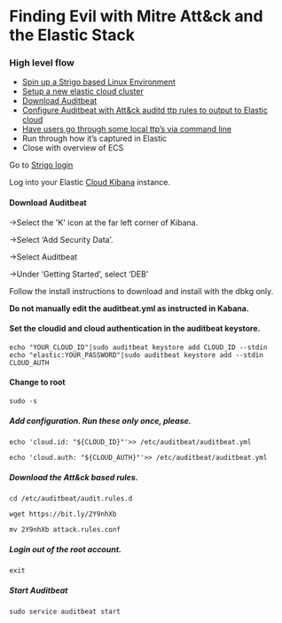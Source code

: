 # Finding Evil with Mitre Att&ck and the Elastic Stack

### High level flow
* [Spin up a Strigo based Linux Environment](#strigo)
* [Setup a new elastic cloud cluster](https://docs.google.com/document/d/104kc_aZiyMzbmTfdxDyKMIQUG9sr5gkMR26j0pjFoFQ/edit?usp=sharing)
* [Download Auditbeat](#download)
* [Configure Auditbeat with Att&ck auditd ttp rules to output to Elastic cloud](#configure)
* [Have users go through some local ttp’s via command line](#cmdline)
* Run through how it’s captured in Elastic
* Close with overview of ECS

<a name="strigo"/></a>
Go to [Strigo login](https://app.strigo.io/event/HrJm4zCyf9u7zKXda) 

Log into your Elastic [Cloud Kibana](https://cloud.elastic.co/login) instance.

<a name="download">
 <h4>Download Auditbeat</h4>
 
->Select the 'K' icon at the far left corner of Kibana.

->Select ‘Add Security Data’.

->Select Auditbeat

->Under ‘Getting Started’, select ‘DEB’
</a>

<a name="cmdline"/></a>
Follow the install instructions to download and install with the dbkg only.

__Do not manually edit the auditbeat.yml as instructed in Kabana.__  


#### Set the cloudid and cloud authentication in the auditbeat keystore.

`echo "YOUR_CLOUD_ID"|sudo auditbeat keystore add CLOUD_ID --stdin`                                                                                                                                                                      
`echo "elastic:YOUR_PASSWORD"|sudo auditbeat keystore add --stdin CLOUD_AUTH`

#### Change to root  

`sudo -s`

##### Add configuration. Run these only once, please.

`echo 'cloud.id: "${CLOUD_ID}"'>> /etc/auditbeat/auditbeat.yml`

`echo 'cloud.auth: "${CLOUD_AUTH}"'>> /etc/auditbeat/auditbeat.yml`

##### Download the Att&ck based rules.

`cd /etc/auditbeat/audit.rules.d`

`wget https://bit.ly/2Y9nhXb`

`mv 2Y9nhXb attack.rules.conf`

##### Login out of the root account.
 `exit`                                                                              
##### Start Auditbeat

`sudo service auditbeat start`
